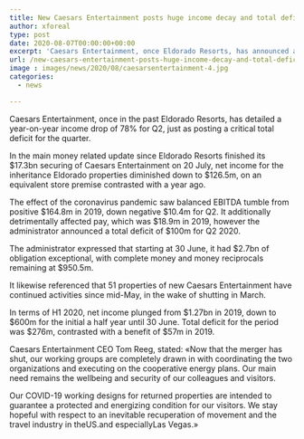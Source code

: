 ```yaml
---
title: New Caesars Entertainment posts huge income decay and total deficit for Q2
author: xforeal 
type: post
date: 2020-08-07T00:00:00+00:00
excerpt: 'Caesars Entertainment, once Eldorado Resorts, has announced a year-on-year income drop of 78&amp;percnt; for Q2, just as posting a huge overal deficit for the quarter '
url: /new-caesars-entertainment-posts-huge-income-decay-and-total-deficit-for-q2/
image : images/news/2020/08/caesarsentertainment-4.jpg
categories:
  - news

---
```

Caesars Entertainment, once in the past Eldorado Resorts, has detailed a year-on-year income drop of 78&percnt; for Q2, just as posting a critical total deficit for the quarter. 

In the main money related update since Eldorado Resorts finished its $17.3bn securing of Caesars Entertainment on 20 July, net income for the inheritance Eldorado properties diminished down to $126.5m, on an equivalent store premise contrasted with a year ago. 

The effect of the coronavirus pandemic saw balanced EBITDA tumble from positive $164.8m in 2019, down negative $10.4m for Q2. It additionally detrimentally affected pay, which was $18.9m in 2019, however the administrator announced a total deficit of $100m for Q2 2020. 

The administrator expressed that starting at 30 June, it had $2.7bn of obligation exceptional, with complete money and money reciprocals remaining at $950.5m. 

It likewise referenced that 51 properties of new Caesars Entertainment have continued activities since mid-May, in the wake of shutting in March. 

In terms of H1 2020, net income plunged from $1.27bn in 2019, down to $600m for the initial a half year until 30 June. Total deficit for the period was $276m, contrasted with a benefit of $57m in 2019. 

Caesars Entertainment CEO Tom Reeg, stated: &#171;Now that the merger has shut, our working groups are completely drawn in with coordinating the two organizations and executing on the cooperative energy plans. Our main need remains the wellbeing and security of our colleagues and visitors. 

Our COVID-19 working designs for returned properties are intended to guarantee a protected and energizing condition for our visitors. We stay hopeful with respect to an inevitable recuperation of movement and the travel industry in theUS.and especiallyLas Vegas.&#187;